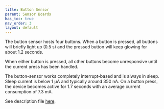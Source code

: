```yaml
---
title: Button Sensor
parent: Sensor Boards
has_toc: true
nav_order: 3
layout: default
---
```


The button sensor hosts four buttons. When a button is pressed, all buttons will briefly light up 
(0.5 s) and the pressed button will keep glowing for about 1.2 seconds.

When either button is pressed, all other buttons become unresponsive until the current press has
been handled.

The button-sensor works completely interrupt-based and is always in sleep. Sleep current is below
1 µA and typically around 350 nA. On a button press, the device becomes active for 1.7 seconds with
an average current consumption of 7.3 mA.

See description file [here](https://github.com/dramco-iwast/sensor-description-files/blob/master/button-sensor.yaml).